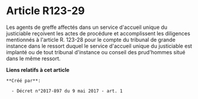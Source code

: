 # Article R123-29

Les agents de greffe affectés dans un service d'accueil unique du justiciable reçoivent les actes de procédure et
accomplissent les diligences mentionnés à l'article R. 123-28 pour le compte du tribunal de grande instance dans le ressort
duquel le service d'accueil unique du justiciable est implanté ou de tout tribunal d'instance ou conseil des prud'hommes
situé dans le même ressort.

**Liens relatifs à cet article**

	**Créé par**:

	  - Décret n°2017-897 du 9 mai 2017 - art. 1

